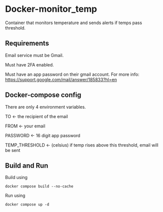 # Docker-monitor_temp
Container that monitors temperature and sends alerts if temps pass threshold.

## Requirements
Email service must be Gmail.

Must have 2FA enabled.

Must have an app password on their gmail account. For more info: https://support.google.com/mail/answer/185833?hl=en
 
## Docker-compose config
There are only 4 environment variables.

TO <- the recipient of the email

FROM <- your email

PASSWORD <- 16 digit app password

TEMP_THRESHOLD <- (celsius) if temp rises above this threshold, email will be sent

## Build and Run
Build using
```
docker compose build --no-cache
```
Run using
```
docker compose up -d
```
